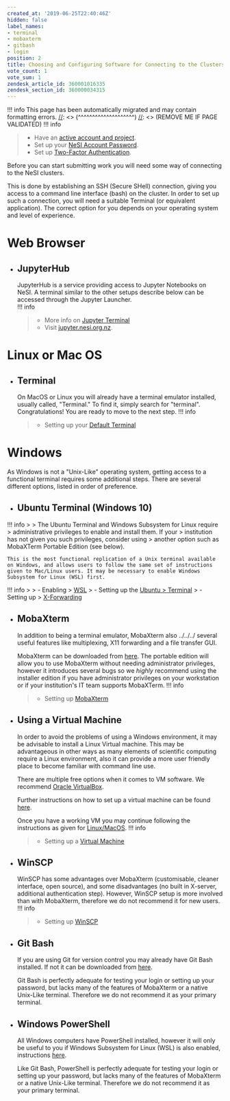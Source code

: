 ```yaml
---
created_at: '2019-06-25T22:40:46Z'
hidden: false
label_names:
- terminal
- mobaxterm
- gitbash
- login
position: 2
title: Choosing and Configuring Software for Connecting to the Clusters
vote_count: 1
vote_sum: 1
zendesk_article_id: 360001016335
zendesk_section_id: 360000034315
---
```



[//]: <> (REMOVE ME IF PAGE VALIDATED)
[//]: <> (vvvvvvvvvvvvvvvvvvvv)
!!! info
    This page has been automatically migrated and may contain formatting errors.
[//]: <> (^^^^^^^^^^^^^^^^^^^^)
[//]: <> (REMOVE ME IF PAGE VALIDATED)
!!! info
>
> -   Have an [active account and
>     project](https://support.nesi.org.nz/hc/en-gb/sections/360000196195-Accounts-Projects).
> -   Set up your [NeSI Account
>     Password](https://support.nesi.org.nz/hc/en-gb/articles/360000335995).
> -   Set up [Two-Factor
>     Authentication](https://support.nesi.org.nz/hc/en-gb/articles/360000203075).

Before you can start submitting work you will need some way of
connecting to the NeSI clusters.

This is done by establishing an SSH (Secure SHell) connection, giving
you access to a command line interface (bash) on the cluster. In order
to set up such a connection, you will need a suitable Terminal (or
equivalent application). The correct option for you depends on your
operating system and level of experience.

# Web Browser

-   ## JupyterHub

    JupyterHub is a service providing access to Jupyter Notebooks on
    NeSI. A terminal similar to the other setups describe below can be
    accessed through the Jupyter Launcher.  
!!! info
    >
    > -   More info on [Jupyter
    >     Terminal](https://support.nesi.org.nz/hc/en-gb/articles/360001555615#jupyter-term)
    > -   Visit [jupyter.nesi.org.nz](https://jupyter.nesi.org.nz/hub/).

# Linux or Mac OS

-   ## Terminal

    On MacOS or Linux you will already have a terminal emulator
    installed, usually called, "Terminal." To find it, simply search for
    "terminal".  
    Congratulations! You are ready to move to the next step.
!!! info
    >
    > -   Setting up your [Default
    >     Terminal](https://support.nesi.org.nz/hc/en-gb/articles/360000625535)

# Windows

As Windows is not a "Unix-Like" operating system, getting access to a
functional terminal requires some additional steps. There are several
different options, listed in order of preference.

-   ## Ubuntu Terminal (Windows 10)
!!! info
    >
    > The Ubuntu Terminal and Windows Subsystem for Linux require
    > administrative privileges to enable and install them. If your
    > institution has not given you such privileges, consider using
    > another option such as MobaXTerm Portable Edition (see below).

    This is the most functional replication of a Unix terminal available
    on Windows, and allows users to follow the same set of instructions
    given to Mac/Linux users. It may be necessary to enable Windows
    Subsystem for Linux (WSL) first.
!!! info
    >
    > -   Enabling
    >     [WSL](https://support.nesi.org.nz/hc/en-gb/articles/360001075575)
    > -   Setting up the [Ubuntu
    >     Terminal](https://support.nesi.org.nz/hc/en-gb/articles/360001050575)
    > -   Setting up
    >     [X-Forwarding](https://support.nesi.org.nz/hc/en-gb/articles/4407442866703)

-   ## MobaXterm

    In addition to being a terminal emulator, MobaXterm also ../../../
    several useful features like multiplexing, X11 forwarding and a file
    transfer GUI.

    MobaXterm can be downloaded from
    [here](https://mobaxterm.mobatek.net/download-home-edition.html).
    The portable edition will allow you to use MobaXterm without needing
    administrator privileges, however it introduces several bugs so we
    *highly* recommend using the installer edition if you have
    administrator privileges on your workstation or if your
    institution's IT team supports MobaXTerm.
!!! info
    >
    > -   Setting up
    >     [MobaXterm](https://support.nesi.org.nz/hc/en-gb/articles/360000624696)

-   ## Using a Virtual Machine

    In order to avoid the problems of using a Windows environment, it
    may be advisable to install a Linux Virtual machine. This may be
    advantageous in other ways as many elements of scientific computing
    require a Linux environment, also it can provide a more user
    friendly place to become familiar with command line use.

    There are multiple free options when it comes to VM software. We
    recommend [Oracle
    VirtualBox](https://www.virtualbox.org/wiki/Downloads).

    Further instructions on how to set up a virtual machine can be found
    [here](https://blog.storagecraft.com/the-dead-simple-guide-to-installing-a-linux-virtual-machine-on-windows/).

    Once you have a working VM you may continue following the
    instructions as given for
    [Linux/MacOS](#h_c1bbd761-1133-499b-a61a-57b9c4320a1a).
!!! info
    >
    > -   Setting up a [Virtual
    >     Machine](https://blog.storagecraft.com/the-dead-simple-guide-to-installing-a-linux-virtual-machine-on-windows/)

-   ## WinSCP

    WinSCP has some advantages over MobaXterm (customisable, cleaner
    interface, open source), and some disadvantages (no built in
    X-server, additional authentication step). However, WinSCP setup is
    more involved than with MobaXterm, therefore we do not recommend it
    for new users.
!!! info
    >
    > -   Setting up
    >     [WinSCP](https://support.nesi.org.nz/hc/en-gb/articles/360000584256)

-   ## Git Bash

    If you are using Git for version control you may already have Git
    Bash installed. If not it can be downloaded
    from [here](https://git-scm.com/downloads).

    Git Bash is perfectly adequate for testing your login or setting up
    your password, but lacks many of the features of MobaXterm or a
    native Unix-Like terminal. Therefore we do not recommend it as your
    primary terminal.

-   ## Windows PowerShell

    All Windows computers have PowerShell installed, however it will
    only be useful to you if Windows Subsystem for Linux (WSL) is also
    enabled, instructions
    [here](https://support.nesi.org.nz/hc/en-gb/articles/360001075575).

    Like Git Bash, PowerShell is perfectly adequate for testing your
    login or setting up your password, but lacks many of the features of
    MobaXterm or a native Unix-Like terminal. Therefore we do not
    recommend it as your primary terminal.
